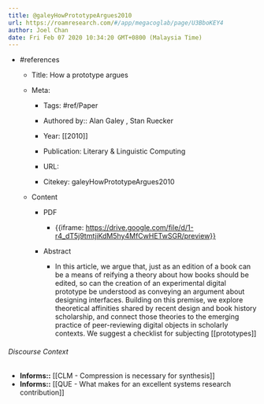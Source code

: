 ```yaml
---
title: @galeyHowPrototypeArgues2010
url: https://roamresearch.com/#/app/megacoglab/page/U3BboKEY4
author: Joel Chan
date: Fri Feb 07 2020 10:34:20 GMT+0800 (Malaysia Time)
---
```


- #references

    - Title: How a prototype argues

    - Meta:

        - Tags: #ref/Paper

        - Authored by::  Alan Galey ,  Stan Ruecker

        - Year: [[2010]]

        - Publication: Literary \& Linguistic Computing

        - URL:

        - Citekey: galeyHowPrototypeArgues2010

    - Content

        - PDF

            - {{iframe: https://drive.google.com/file/d/1-r4_dT5j9tmtjiKdM5hy4MfCwHETwSGR/preview}}

        - Abstract

            - In this article, we argue that, just as an edition of a book can be a means of reifying a theory about how books should be edited, so can the creation of an experimental digital prototype be understood as conveying an argument about designing interfaces. Building on this premise, we explore theoretical affinities shared by recent design and book history scholarship, and connect those theories to the emerging practice of peer-reviewing digital objects in scholarly contexts. We suggest a checklist for subjecting [[prototypes]]

###### Discourse Context

- **Informs::** [[CLM - Compression is necessary for synthesis]]
- **Informs::** [[QUE - What makes for an excellent systems research contribution]]
